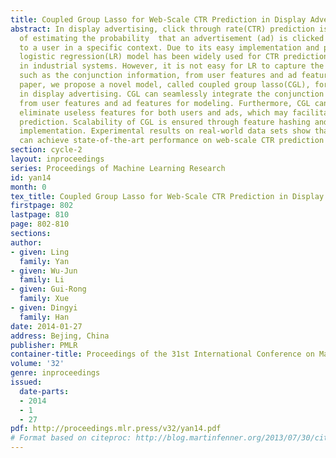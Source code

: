 ```yaml
---
title: Coupled Group Lasso for Web-Scale CTR Prediction in Display Advertising
abstract: In display advertising, click through rate(CTR) prediction is the problem
  of estimating the probability  that an advertisement (ad) is clicked when displayed
  to a user in a specific context. Due to its easy implementation and promising performance,
  logistic regression(LR) model has been widely used for CTR prediction, especially
  in industrial systems. However, it is not easy for LR to capture the nonlinear information,
  such as the conjunction information, from user features and ad features. In this
  paper, we propose a novel model, called coupled group lasso(CGL), for CTR prediction
  in display advertising. CGL can seamlessly integrate the conjunction information
  from user features and ad features for modeling. Furthermore, CGL can automatically
  eliminate useless features for both users and ads, which may facilitate fast online
  prediction. Scalability of CGL is ensured through feature hashing and distributed
  implementation. Experimental results on real-world data sets show that our CGL model
  can achieve state-of-the-art performance on web-scale CTR prediction tasks.
section: cycle-2
layout: inproceedings
series: Proceedings of Machine Learning Research
id: yan14
month: 0
tex_title: Coupled Group Lasso for Web-Scale CTR Prediction in Display Advertising
firstpage: 802
lastpage: 810
page: 802-810
sections: 
author:
- given: Ling
  family: Yan
- given: Wu-Jun
  family: Li
- given: Gui-Rong
  family: Xue
- given: Dingyi
  family: Han
date: 2014-01-27
address: Bejing, China
publisher: PMLR
container-title: Proceedings of the 31st International Conference on Machine Learning
volume: '32'
genre: inproceedings
issued:
  date-parts:
  - 2014
  - 1
  - 27
pdf: http://proceedings.mlr.press/v32/yan14.pdf
# Format based on citeproc: http://blog.martinfenner.org/2013/07/30/citeproc-yaml-for-bibliographies/
---
```

